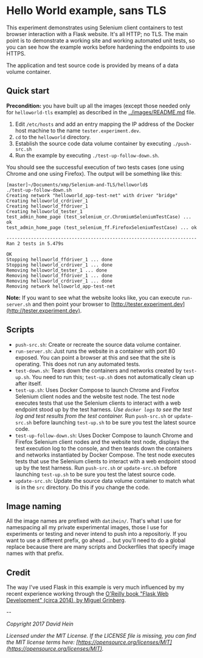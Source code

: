# Hello World example, sans TLS

This experiment demonstrates using Selenium client containers to test browser interaction with a Flask website. It's all HTTP; no TLS. The main point is to demonstrate a working site and working automated unit tests, so you can see how the example works before hardening the endpoints to use HTTPS.

The application and test source code is provided by means of a data volume container.

## Quick start

**Precondition:** you have built up all the images (except those needed only for `helloworld-tls` example) as described in the [../images/README.md](../images/README.md) file.

1. Edit `/etc/hosts` and add an entry mapping the IP address of the Docker host machine to the name `tester.experiment.dev`.
2. `cd` to the `helloworld` directory.
3. Establish the source code data volume container by executing `./push-src.sh`
4. Run the example by executing `./test-up-follow-down.sh`.

You should see the successful execution of two tests cases (one using Chrome and one using Firefox). The output will be something like this:

```nohighlight
[master]~/Documents/xmp/Selenium-and-TLS/helloworld$
./test-up-follow-down.sh
Creating network "helloworld_app-test-net" with driver "bridge"
Creating helloworld_crdriver_1
Creating helloworld_ffdriver_1
Creating helloworld_tester_1
test_admin_home_page (test_selenium_cr.ChromiumSeleniumTestCase) ... ok
test_admin_home_page (test_selenium_ff.FirefoxSeleniumTestCase) ... ok

----------------------------------------------------------------------
Ran 2 tests in 5.479s

OK
Stopping helloworld_ffdriver_1 ... done
Stopping helloworld_crdriver_1 ... done
Removing helloworld_tester_1 ... done
Removing helloworld_ffdriver_1 ... done
Removing helloworld_crdriver_1 ... done
Removing network helloworld_app-test-net
```

**Note:** If you want to see what the website looks like, you can execute `run-server.sh` and then point your browser to [http://tester.experiment.dev](http://tester.experiment.dev).

## Scripts

* `push-src.sh`: Create or recreate the source data volume container.
* `run-server.sh`: Just runs the website in a container with port 80 exposed. You can point a browser at this and see that the site is operating. This does not run any automated tests.
* `test-down.sh`: Tears down the containers and networks created by `test-up.sh`. You need to run this; `test-up.sh` does not automatically clean up after itself.
* `test-up.sh`: Uses Docker Compose to launch Chrome and Firefox Selenium client nodes and the website test node. The test node executes tests that use the Selenium clients to interact with a web endpoint stood up by the test harness. _Use `docker logs` to see the test log and test results from the test container._ Run `push-src.sh` or `update-src.sh` before launching `test-up.sh` to be sure you test the latest source code.
* `test-up-follow-down.sh`: Uses Docker Compose to launch Chrome and Firefox Selenium client nodes and the website test node, displays the test execution log to the console, and then teards down the containers and networks instantiated by Docker Compose. The test node executes tests that use the Selenium clients to interact with a web endpoint stood up by the test harness. Run `push-src.sh` or `update-src.sh` before launching `test-up.sh` to be sure you test the latest source code.
* `update-src.sh`: Update the source data volume container to match what is in the `src` directory. Do this if you change the code.

## Image naming

All the image names are prefixed with `datihein/`. That's what I use for namespacing all my private experimental images, those I use for experiments or testing and never intend to push into a repositoriy. If you want to use a different prefix, go ahead ... but you'll need to do a global replace because there are many scripts and Dockerfiles that specify image names with that prefix.

## Credit

The way I've used Flask in this example is very much influenced by my recent experience working through the [O'Reilly book "Flask Web Development" (circa 2014), by Miguel Grinberg](http://shop.oreilly.com/product/0636920031116.do).

--

_Copyright 2017 David Hein_

_Licensed under the MIT License. If the LICENSE file is missing, you can find the MIT license terms here: [https://opensource.org/licenses/MIT](https://opensource.org/licenses/MIT)._
